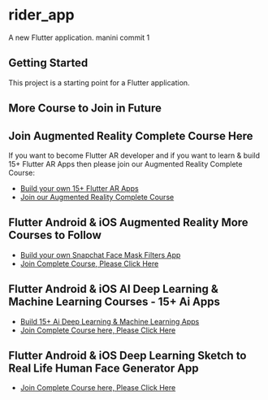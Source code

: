 # rider_app

A new Flutter application.
manini commit 1

## Getting Started

This project is a starting point for a Flutter application.


## More Course to Join in Future

## Join Augmented Reality Complete Course Here

If you want to become Flutter AR developer and if you want to learn & build 15+ Flutter AR Apps
then please join our Augmented Reality Complete Course:

- [Build your own 15+ Flutter AR Apps](https://www.udemy.com/course/flutter-arkit-course-build-15-augmented-reality-ios-apps/?referralCode=B8190D9CECB8D5771B4A)
- [Join our Augmented Reality Complete Course](https://www.udemy.com/course/flutter-arkit-course-build-15-augmented-reality-ios-apps/?referralCode=B8190D9CECB8D5771B4A)


## Flutter Android & iOS Augmented Reality More Courses to Follow

- [Build your own Snapchat Face Mask Filters App](https://www.udemy.com/course/build-flutter-ar-face-filters-app-like-snapchat-filters-2021/?referralCode=380AF6E44C2BAB2A6040)
- [Join Complete Course, Please Click Here](https://www.udemy.com/course/build-flutter-ar-face-filters-app-like-snapchat-filters-2021/?referralCode=380AF6E44C2BAB2A6040)


## Flutter Android & iOS AI Deep Learning & Machine Learning Courses - 15+ Ai Apps

- [Build 15+ Ai Deep Learning & Machine Learning Apps](https://www.udemy.com/course/flutter-artificial-intelligence-course-build-15-ai-apps/?referralCode=477033A2DC5E6E8BF740)
- [Join Complete Course here, Please Click Here](https://www.udemy.com/course/flutter-artificial-intelligence-course-build-15-ai-apps/?referralCode=477033A2DC5E6E8BF740)


## Flutter Android & iOS Deep Learning Sketch to Real Life Human Face Generator App

- [Join Complete Course here, Please Click Here](https://www.udemy.com/course/build-drawing-to-real-life-generator-app-using-flutter/?referralCode=2B3114D7C89C0BEDBCF0)
